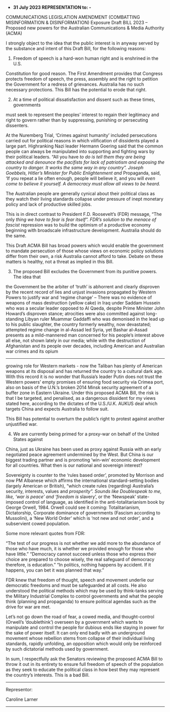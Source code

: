    - **31 July 2023 REPRESENTATION to: -**

   
COMMUNICATIONS LEGISLATION AMENDMENT (COMBATTING MISINFORMATION &
DISINFORMATION) Exposure Draft BILL 2023
– Proposed new powers for the Australian Communications & Media Authority (ACMA)

I strongly object to the idea that the public interest is in anyway served by the substance and
intent of this Draft Bill, for the following reasons:

1. Freedom of speech is a hard-won human right and is enshrined in the U.S.

Constitution for good reason. The First Amendment provides that Congress protects
freedom of speech, the press, assembly and the right to petition the Government for
a redress of grievances. Australia has no such necessary protections.
This Bill has the potential to erode that right.

2. At a time of political dissatisfaction and dissent such as these times, governments

must seek to represent the peoples’ interest to regain their legitimacy and right to
govern rather than by suppressing, punishing or persecuting dissenters.

At the Nuremberg Trial, ‘Crimes against humanity’ included persecutions carried out
for political reasons in which vilification of dissidents played a large part. Highranking Nazi leader Hermann Goering said that the common people can always be
manipulated into supporting and fighting wars by their political leaders. “All you have
_to do is tell them they are being attacked and denounce the pacifists for lack of_
_patriotism and exposing the country to danger. It works the same way in any_
_country”.  Joseph Goebbels, Hitler’s Minister for Public Enlightenment and_
Propaganda, said, ‘If you repeat a lie often enough, people will believe it, and you will
_even come to believe it yourself.  A democracy must allow all views to be heard._

The Australian people are generally cynical about their political class as they watch
their living standards collapse under pressure of inept monetary policy and lack of
productive skilled jobs.

This is in direct contrast to President F.D. Roosevelt’s (FDR) message, “The only
_thing we have to fear is fear itself”. FDR’s solution to the menace of fascist_
repression was to build the optimism of a productive economy beginning with broadscale infrastructure development. Australia should do the same.

This Draft ACMA Bill has broad powers which would enable the government to
mandate persecution of those whose views on economic policy solutions differ from
their own, a risk Australia cannot afford to take. Debate on these matters is healthy,
not a threat as implied in this Bill.

3. The proposed Bill excludes the Government from its punitive powers. The idea that

the Government be the arbiter of ‘truth’ is abhorrent and clearly disproven by the
recent record of lies and unjust invasions propagated by Western Powers to justify
war and ‘regime change’ – There was no evidence of weapons of mass destruction
(yellow cake) in Iraq under Saddam Hussein who was a secular leader opposed to Al
Qaeda, despite Prime Minister John Howard’s disproven stance; atrocities were also
committed against long-standing Libyan ruler Muammar Gaddaffi who was
demonised in the lead up to his public slaughter, the country formerly wealthy, now
devastated; attempted regime change in al-Assad led Syria, yet Bashar al-Assad
presents as a mild-mannered man concerned for his people’s interest above all else,
not shown lately in our media; while with the destruction of Afghanistan and its
people over decades, including American and Australian war crimes and its opium

-----

growing role for Western markets - now the Taliban has plenty of American weapons
at its disposal and has returned the country to a cultural dark age.
With this record it is no wonder that Russia’s leader Putin does not trust the Western
powers’ empty promises of ensuring food security via Crimea port, also on basis of
the U.N.’s broken 2014 Minsk security agreement of a buffer zone in Eastern
Ukraine.
Under this proposed ACMA Bill, the risk is that I be targeted, and penalised, as a
dangerous dissident for my views stated here, according to the dictates of the
U.S./U.K. AUKUS deal which targets China and expects Australia to follow suit.

This Bill has potential to overturn the public’s right to protest against another
unjustified war.

4. We are currently being primed for a proxy-war on behalf of the United States against

China, just as Ukraine has been used as proxy against Russia with an early
negotiated peace agreement undermined by the West. But China is our biggest
trading partner and is promoting ‘win-win’ economic development for all countries.
What then is our national and sovereign interest?

Sovereignty is counter to the ‘rules based order’, promoted by Morrison and now PM
Albanese which affirms the international standard-setting bodies (largely American or
British), “which create rules (regarding) Australia’s security, interests, values and
_prosperity”. Sounds like Doublespeak to me, like, ‘war is peace’ and ‘freedom is_
slavery’, or the ‘Newspeak’ state-imposed control of language, as identified in the
anti-totalitarianism book by George Orwell, 1984.  Orwell could see it coming:
Totalitarianism, Dictatorship, Corporate dominance of governments (Fascism
according to Mussolini), a ‘New World Order’ which is ‘not new and not order’, and a
subservient cowed population.

Some more relevant quotes from FDR:

“The test of our progress is not whether we add more to the abundance of those who
have much, it is whether we provided enough for those who have little.”
“Democracy cannot succeed unless those who express their choice are prepared to
choose wisely, the real safeguard of democracy therefore, is education.”
“In politics, nothing happens by accident. If it happens, you can bet it was planned
that way.”

FDR knew that freedom of thought, speech and movement underlie our democratic
freedoms and must be safeguarded at all costs. He also understood the political methods
which may be used by think-tanks serving the Military Industrial Complex to control
governments and what the people think (planning and propaganda) to ensure political
agendas such as the drive for war are met.

Let’s not go down the road of fear, a cowed media, and thought-control (Orwell’s
‘doublethink’) overseen by a government which wants to manipulate and control the people
for dubious ends like staying in power for the sake of power itself. It can only end badly with
an underground movement whose rebellion stems from collapse of their individual living
standards, rapidly unfolding, an opposition which would only be reinforced by such dictatorial
methods used by government.

In sum, I respectfully ask the Senators reviewing the proposed ACMA Bill to throw it out in its
entirety to ensure full freedom of speech of the population as they seek to educate the
political class in how best they may represent the country’s interests. This is a bad Bill.


-----

Representor:

Caroline Larner


-----

